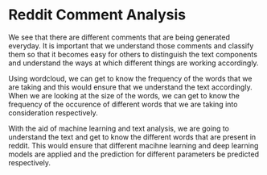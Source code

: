 # Reddit Comment Analysis 

We see that there are different comments that are being generated everyday. It is important that we understand those comments and classify them so that it becomes easy for others to distinguish the text components and understand the ways at which different things are working accordingly. 

Using wordcloud, we can get to know the frequency of the words that we are taking and this would ensure that we understand the text accordingly. When we are looking at the size of the words, we can get to know the frequency of the occurence of different words that we are taking into consideration respectively. 

With the aid of machine learning and text analysis, we are going to understand the text and get to know the different words that are present in reddit. This would ensure that different macihne learning and deep learning models are applied and the prediction for different parameters be predicted respectively.


